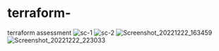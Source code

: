 # terraform-
terraform assessment
![sc-1](https://user-images.githubusercontent.com/118444951/209299915-31d04be1-8673-4d4c-8039-719d9c08aabf.png)
![sc-2](https://user-images.githubusercontent.com/118444951/209299984-226dcb52-a37f-4a19-b431-7b8d25f0baef.png)
![Screenshot_20221222_163459](https://user-images.githubusercontent.com/118444951/209300070-03a66586-774c-4539-86aa-83888cdea868.png)
![Screenshot_20221222_223033](https://user-images.githubusercontent.com/118444951/209300108-1e7549bc-8290-4e7f-a0a8-cd4212051695.png)
